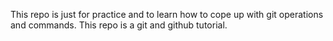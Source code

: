This repo is just for practice and to learn how to cope up with git operations and commands. This repo is a git and github tutorial.

